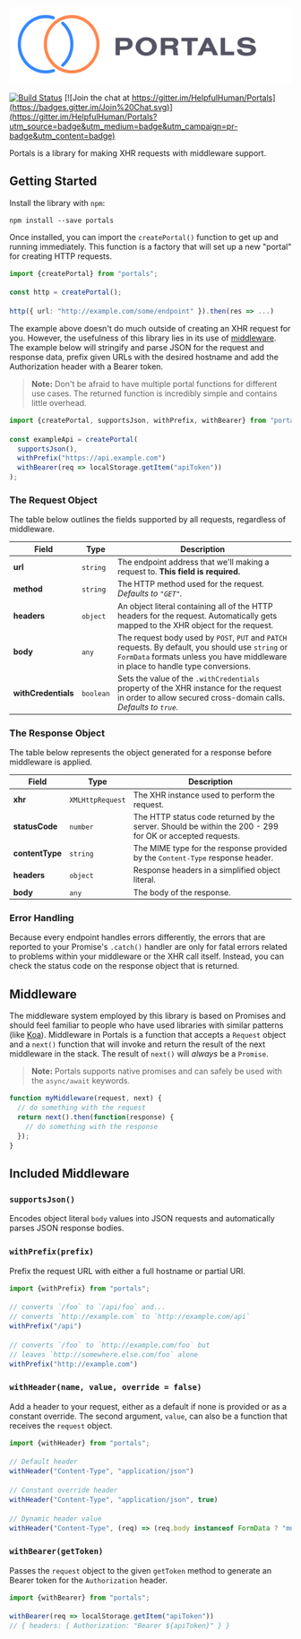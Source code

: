 ![Portals](logo.png)

[![Build Status](https://travis-ci.org/HelpfulHuman/Portals.svg?branch=master)](https://travis-ci.org/HelpfulHuman/Portals) [![Join the chat at https://gitter.im/HelpfulHuman/Portals](https://badges.gitter.im/Join%20Chat.svg)](https://gitter.im/HelpfulHuman/Portals?utm_source=badge&utm_medium=badge&utm_campaign=pr-badge&utm_content=badge)

Portals is a library for making XHR requests with middleware support.

## Getting Started

Install the library with `npm`:

```
npm install --save portals
```

Once installed, you can import the `createPortal()` function to get up and running immediately.  This function is a factory that will set up a new "portal" for creating HTTP requests.

```ts
import {createPortal} from "portals";

const http = createPortal();

http({ url: "http://example.com/some/endpoint" }).then(res => ...)
```

The example above doesn't do much outside of creating an XHR request for you.  However, the usefulness of this library lies in its use of [middleware](#middleware).  The example below will stringify and parse JSON for the request and response data, prefix given URLs with the desired hostname and add the Authorization header with a Bearer token.

> **Note:** Don't be afraid to have multiple portal functions for different use cases.  The returned function is incredibly simple and contains little overhead.

```ts
import {createPortal, supportsJson, withPrefix, withBearer} from "portals";

const exampleApi = createPortal(
  supportsJson(),
  withPrefix("https://api.example.com")
  withBearer(req => localStorage.getItem("apiToken"))
);
```

### The Request Object

The table below outlines the fields supported by all requests, regardless of middleware.

Field | Type | Description
------|------|------------
**url** | `string` | The endpoint address that we'll making a request to.  **This field is required.**
**method** | `string` | The HTTP method used for the request.  _Defaults to `"GET"`._
**headers** | `object` | An object literal containing all of the HTTP headers for the request.  Automatically gets mapped to the XHR object for the request.
**body** | `any` | The request body used by `POST`, `PUT` and `PATCH` requests.  By default, you should use `string` or `FormData` formats unless you have middleware in place to handle type conversions.
**withCredentials** | `boolean` | Sets the value of the `.withCredentials` property of the XHR instance for the request in order to allow secured cross-domain calls. _Defaults to `true`._

### The Response Object

The table below represents the object generated for a response before middleware is applied.

Field | Type | Description
------|------|------------
**xhr** | `XMLHttpRequest` | The XHR instance used to perform the request.
**statusCode** | `number` | The HTTP status code returned by the server.  Should be within the 200 - 299 for OK or accepted requests.
**contentType** | `string` | The MIME type for the response provided by the `Content-Type` response header.
**headers** | `object` | Response headers in a simplified object literal.
**body** | `any` | The body of the response.

### Error Handling

Because every endpoint handles errors differently, the errors that are reported to your Promise's `.catch()` handler are only for fatal errors related to problems within your middleware or the XHR call itself.  Instead, you can check the status code on the response object that is returned.

## Middleware

The middleware system employed by this library is based on Promises and should feel familiar to people who have used libraries with similar patterns (like [Koa](https://koajs.com)).  Middleware in Portals is a function that accepts a `Request` object and a `next()` function that will invoke and return the result of the next middleware in the stack.  The result of `next()` will _always_ be a `Promise`.

> **Note:** Portals supports native promises and can safely be used with the `async/await` keywords.

```ts
function myMiddleware(request, next) {
  // do something with the request
  return next().then(function(response) {
    // do something with the response
  });
}
```

## Included Middleware

### `supportsJson()`

Encodes object literal `body` values into JSON requests and automatically parses JSON response bodies.

### `withPrefix(prefix)`

Prefix the request URL with either a full hostname or partial URI.

```ts
import {withPrefix} from "portals";

// converts `/foo` to `/api/foo` and...
// converts `http://example.com` to `http://example.com/api`
withPrefix("/api")

// converts `/foo` to `http://example.com/foo` but
// leaves `http://somewhere.else.com/foo` alone
withPrefix("http://example.com")
```

### `withHeader(name, value, override = false)`

Add a header to your request, either as a default if none is provided or as a constant override.  The second argument, `value`, can also be a function that receives the `request` object.

```ts
import {withHeader} from "portals";

// Default header
withHeader("Content-Type", "application/json")

// Constant override header
withHeader("Content-Type", "application/json", true)

// Dynamic header value
withHeader("Content-Type", (req) => (req.body instanceof FormData ? "multipart/form-data" : "application/json"))
```

### `withBearer(getToken)`

Passes the `request` object to the given `getToken` method to generate an Bearer token for the `Authorization` header.

```ts
import {withBearer} from "portals";

withBearer(req => localStorage.getItem("apiToken"))
// { headers: { Authorization: "Bearer ${apiToken}" } }
```